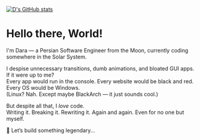 [![D's GitHub stats](https://github-readme-stats.vercel.app/api?username=Kardarigan&show_icons=true&bg_color=121212&title_color=F5F5F5&text_color=F05454&icon_color=F5F5F5&count_private=true)](https://github.com/anuraghazra/github-readme-stats)

# Hello there, World!

I'm Dara — a Persian Software Engineer from the Moon, currently coding somewhere in the Solar System.

I despise unnecessary transitions, dumb animations, and bloated GUI apps. If it were up to me?  
Every app would run in the console. Every website would be black and red. Every OS would be Windows.  
(Linux? Nah. Except maybe BlackArch — it just sounds cool.)

But despite all that, I *love* code.  
Writing it. Breaking it. Rewriting it. Again and again. Even for no one but myself.

🗽 Let’s build something legendary...
